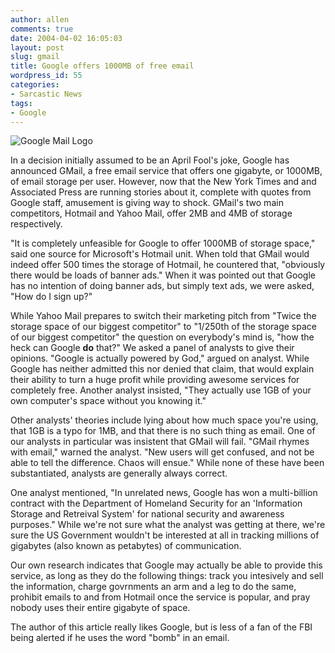 ```yaml
---
author: allen
comments: true
date: 2004-04-02 16:05:03
layout: post
slug: gmail
title: Google offers 1000MB of free email
wordpress_id: 55
categories:
- Sarcastic News
tags:
- Google
---
```


![Google Mail Logo](/resources/old/gmail.gif)


In a decision initially assumed to be an April Fool's joke, Google has announced 
  GMail, a free email service that offers one gigabyte, or 1000MB, of email storage 
  per user. However, now that the New York Times and and Associated Press are 
  running stories about it, complete with quotes from Google staff, amusement 
  is giving way to shock. GMail's two main competitors, Hotmail and Yahoo Mail, 
  offer 2MB and 4MB of storage respectively.




"It is completely unfeasible for Google to offer 1000MB of storage space," 
  said one source for Microsoft's Hotmail unit. When told that GMail would indeed 
  offer 500 times the storage of Hotmail, he countered that, "obviously there 
  would be loads of banner ads." When it was pointed out that Google has 
  no intention of doing banner ads, but simply text ads, we were asked, "How 
  do I sign up?"




While Yahoo Mail prepares to switch their marketing pitch from "Twice 
  the storage space of our biggest competitor" to "1/250th of the storage 
  space of our biggest competitor" the question on everybody's mind is, "how 
  the heck can Google **do** that?" We asked a panel of analysts 
  to give their opinions. "Google is actually powered by God," argued 
  on analyst. While Google has neither admitted this nor denied that claim, that 
  would explain their ability to turn a huge profit while providing awesome services 
  for completely free. Another analyst insisted, "They actually use 1GB of 
  your own computer's space without you knowing it."




Other analysts' theories include lying about how much space you're using, that 
  1GB is a typo for 1MB, and that there is no such thing as email. One of our 
  analysts in particular was insistent that GMail will fail. "GMail rhymes 
  with email," warned the analyst. "New users will get confused, and 
  not be able to tell the difference. Chaos will ensue." While none of these 
  have been substantiated, analysts are generally always correct.




One analyst mentioned, "In unrelated news, Google has won a multi-billion 
  contract with the Department of Homeland Security for an 'Information Storage 
  and Retreival System' for national security and awareness purposes." While 
  we're not sure what the analyst was getting at there, we're sure the US Government 
  wouldn't be interested at all in tracking millions of gigabytes (also known 
  as petabytes) of communication.




Our own research indicates that Google may actually be able to provide this 
  service, as long as they do the following things: track you intesively and sell 
  the information, charge govrnments an arm and a leg to do the same, prohibit 
  emails to and from Hotmail once the service is popular, and pray nobody uses 
  their entire gigabyte of space.




The author of this article really likes Google, but is less of a fan of the 
  FBI being alerted if he uses the word "bomb" in an email.




